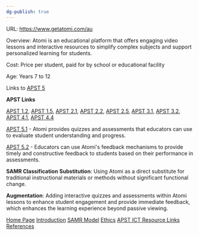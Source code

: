 ```yaml
---
dg-publish: true
---
```

URL: https://www.getatomi.com/au

Overview: Atomi is an educational platform that offers engaging video lessons and interactive resources to simplify complex subjects and support personalized learning for students.

Cost: Price per student, paid for by school or educational facility

Age: Years 7 to 12

Links to [APST 5](APST%205.md)

**APST Links**

[APST 1.2](APST%201.md#^044380), [APST 1.5](APST%201.md#^9d835b), [APST 2.1](APST%202.md#^eac118), [APST 2.2](APST%202.md#^f38528), [APST 2.5](APST%202.md#^b35439), [APST 3.1](APST%203.md#^dbe783), [APST 3.2](APST%203.md#^2518c6), [APST 4.1](APST%204.md#^65fb62), [APST 4.4](APST%204.md#^61e4eb)

[APST 5.1](APST%205.md#^5caf79) - Atomi provides quizzes and assessments that educators can use to evaluate student understanding and progress.

[APST 5.2](APST%205.md#^aa5cb5) - Educators can use Atomi's feedback mechanisms to provide timely and constructive feedback to students based on their performance in assessments.

**SAMR Classification**
**Substitution**: Using Atomi as a direct substitute for traditional instructional materials or methods without significant functional change.

**Augmentation**: Adding interactive quizzes and assessments within Atomi lessons to enhance student engagement and provide immediate feedback, which enhances the learning experience beyond passive viewing.

[Home Page](Home%20Page.md)
[Introduction](01%20Introduction.md)
[SAMR Model](02%20SAMR%20Model.md)
[Ethics](03%20Ethics.md)
[APST ICT Resource Links](04%20APST%20ICT%20Resource%20Links.md)
[References](05%20References.md)
